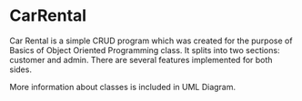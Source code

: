 # CarRental

Car Rental is a simple CRUD program which was created for the purpose of Basics of Object Oriented Programming class.
It splits into two sections: customer and admin.
There are several features implemented for both sides.

More information about classes is included in UML Diagram.
